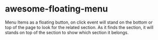 # awesome-floating-menu
Menu Items as a floating button, on click event will stand on the bottom or top of the page to look for the related section. As it finds the section, it will stands on top of the section to show which section it belongs.
